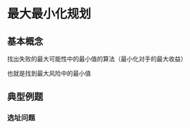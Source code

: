 # 最大最小化规划

## 基本概念

找出失败的最大可能性中的最小值的算法（最小化对手的最大收益）

也就是找到最大风险中的最小值


## 典型例题

### 选址问题

















